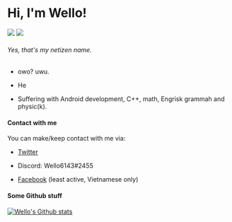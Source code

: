 # Hi, I'm Wello!

[![](https://img.shields.io/badge/Fedora-Workstation-blue?style=flat&logo=fedora)](https://getfedora.org)
[![](https://img.shields.io/badge/CentOS-Server-blue?style=flat&logo=centos)](https://centos.rip)

###### Yes, that's my netizen name.

- owo? uwu.

- He

- Suffering with Android development, C++, math, Engrisk grammah and physic(k).

#### Contact with me

You can make/keep contact with me via:

- [Twitter](https://twitter.com/wello6143)

- Discord: Wello6143#2455

- [Facebook](https://fb.me/wellothedev) (least active, Vietnamese only)

#### Some Github stuff

[![Wello's Github stats](https://github-readme-stats.vercel.app/api?username=wello6143)](https://github.com/anuraghazra/github-readme-stats)

